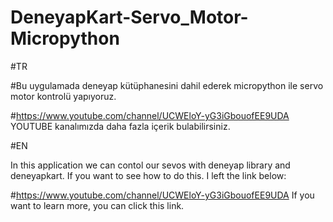 # DeneyapKart-Servo_Motor-Micropython
#TR

#Bu uygulamada deneyap kütüphanesini dahil ederek micropython ile servo motor kontrolü yapıyoruz.


#https://www.youtube.com/channel/UCWEloY-yG3iGbouofEE9UDA YOUTUBE kanalımızda daha fazla içerik bulabilirsiniz.

#EN

In this application we can contol our sevos with deneyap library and deneyapkart. If you want to see how to do this. I left the link below:


#https://www.youtube.com/channel/UCWEloY-yG3iGbouofEE9UDA If you want to learn more, you can click this link.

